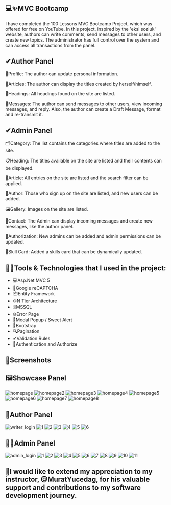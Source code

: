 ## 💻✨MVC Bootcamp
I have completed the 100 Lessons MVC Bootcamp Project, which was offered for free on YouTube. In this project, inspired by the 'eksi sozluk' website, authors can write comments, send messages to other users, and create new topics. The administrator has full control over the system and can access all transactions from the panel.

## ✔Author Panel
🔸Profile: The author can update personal information.

🔸Articles: The author can display the titles created by herself/himself.

🔸Headings: All headings found on the site are listed.

🔸Messages: The author can send messages to other users, view incoming messages, and reply. Also, the author can create a Draft Message, format and re-transmit it.

## ✔Admin Panel
🗂️Category: The list contains the categories where titles are added to the site.

📋Heading: The titles available on the site are listed and their contents can be displayed.

💼Article: All entries on the site are listed and the search filter can be applied.

👥Author: Those who sign up on the site are listed, and new users can be added.

🖼️Gallery: Images on the site are listed.

💌Contact: The Admin can display incoming messages and create new messages, like the author panel.

🚫Authorization: New admins can be added and admin permissions can be updated.

📄Skill Card: Added a skills card that can be dynamically updated.

## 👩‍💻Tools & Technologies that I used in the project:
 - 💻Asp.Net MVC 5
 - 🤖Google reCAPTCHA
 - 📦Entity Framework
 - ⚙️N Tier Architecture
 - 🗄️MSSQL
 - 🌐Error Page
 - 🔋Modal Popup / Sweet Alert
 - 🎨Bootstrap
 - 🔍Pagination
 - ✔Validation Rules
 - 🔐Authentication and Authorize

## 📸Screenshots
## 🖼️Showcase Panel
![homepage](https://github.com/user-attachments/assets/84b140de-bced-41ae-807f-1411cb07e268)
![homepage2](https://github.com/user-attachments/assets/7b0e301b-7ed4-4398-8f72-368a0274e766)
![homepage3](https://github.com/user-attachments/assets/3965b8b7-b24b-4544-89c6-57be822470aa)
![homepage4](https://github.com/user-attachments/assets/0e655d6d-c51d-49e2-a6c9-916bbc7e0b03)
![homepage5](https://github.com/user-attachments/assets/ae3b43f4-d595-4bd8-8b5e-30ff17132dcc)
![homepage6](https://github.com/user-attachments/assets/845217b1-7348-4aa2-b284-75298ac4f6f0)
![homepage7](https://github.com/user-attachments/assets/23d7ada6-75f0-497a-becb-7c50ee3ac75a)
![homepage8](https://github.com/user-attachments/assets/7b591e30-60b2-4b35-9d62-01c4946fdd56)
## 🎨Author Panel
![writer_login](https://github.com/user-attachments/assets/e90944fe-9186-4b43-947d-6ea65d6cf588)
![1](https://github.com/user-attachments/assets/01ce6d27-7f92-4498-9655-a1001bbef668)
![2](https://github.com/user-attachments/assets/bd1f4ea9-f9dc-4bc8-8e8f-9321e8b07564)
![3](https://github.com/user-attachments/assets/b738e644-77a2-4e9b-8e42-7f1a11b1743c)
![4](https://github.com/user-attachments/assets/019e587b-5d8d-461a-a23b-6ae44b45d838)
![5](https://github.com/user-attachments/assets/0122ac69-9310-4c80-8f14-40a5c241c6d5)
![6](https://github.com/user-attachments/assets/3da11846-3f91-4353-9a7a-413455555bb6)
## 👩‍💻Admin Panel
![admin_login](https://github.com/user-attachments/assets/003ed8d9-4fbd-4c4c-841e-eef2d2b773f4)
![1](https://github.com/user-attachments/assets/6d4c7dfa-ad5b-4d11-b950-57ffecbd8f71)
![2](https://github.com/user-attachments/assets/20181bb5-a05d-4fdb-ac32-e844f510c40e)
![3](https://github.com/user-attachments/assets/b3b96d4f-61ae-4879-bf6d-c4d34ee12059)
![4](https://github.com/user-attachments/assets/c591ae83-b28c-4fd7-b86f-4e79dfa78b6a)
![5](https://github.com/user-attachments/assets/e92a0aaa-c08c-4936-a670-0cceb5d04de4)
![6](https://github.com/user-attachments/assets/345c77f3-331a-4621-bda6-b4b58bafd630)
![7](https://github.com/user-attachments/assets/1e68ce41-239c-4781-a89b-34ec393868e4)
![8](https://github.com/user-attachments/assets/7dc8b4e1-68e7-4cc9-a89d-55f85814e66c)
![9](https://github.com/user-attachments/assets/f8da4b82-fcb2-464b-b53f-1db7dae4fb37)
![10](https://github.com/user-attachments/assets/b7bf447e-b6f8-49de-8d2f-194afc4c1418)
![11](https://github.com/user-attachments/assets/545e162c-815e-45d1-a9c3-51b177803d1e)

## 👑I would like to extend my appreciation to my instructor, @MuratYucedag, for his valuable support and contributions to my software development journey.

